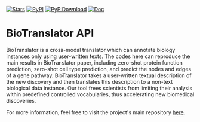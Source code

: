 [![Stars](https://img.shields.io/github/stars/ywzhao2002/biotranslator?logo=GitHub&color=yellow)](https://github.com/HanwenXuTHU/BioTranslatorProject)
[![PyPI](https://img.shields.io/pypi/v/biotranslator?logo=PyPI)](https://pypi.org/project/biotranslator/)
[![PyPIDownload](https://static.pepy.tech/badge/biotranslator)](https://pepy.tech/project/biotranslator)
[![Doc](https://readthedocs.org/projects/biotranslator/badge/?version=latest)](https://biotranslator.readthedocs.io/en/latest/?badge=latest)


# BioTranslator API

BioTranslator is a cross-modal translator which can annotate biology instances only using user-written texts.
The codes here can reproduce the main results in BioTranslator paper, including zero-shot protein function prediction, zero-shot cell type prediction, and predict the nodes and edges of a gene pathway.
BioTranslator takes a user-written textual description of the new discovery and then translates this description to a non-text biological data instance. Our tool frees scientists from limiting their analysis within predefined controlled vocabularies, thus accelerating new biomedical discoveries.

[documentation]: https://biotranslator.readthedocs.io

For more information, feel free to visit the project's main repository [here](https://github.com/HanwenXuTHU/BioTranslatorProject).